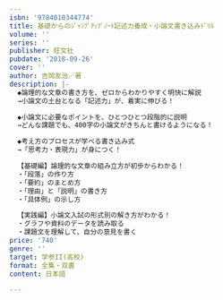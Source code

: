 ```yaml
---
isbn: '9784010344774'
title: 基礎からのｼﾞｬﾝﾌﾟｱｯﾌﾟﾉｰﾄ記述力養成・小論文書き込みﾄﾞﾘﾙ
volume: ''
series: ''
publisher: 旺文社
pubdate: '2018-09-26'
cover: ''
author: 吉岡友治／著
description: |-
  ◆論理的な文章の書き方を、ゼロからわかりやすく明快に解説
  →小論文の土台となる「記述力」が、着実に伸びる！

  ◆小論文に必要なポイントを、ひとつひとつ段階的に説明
  →どんな課題でも、400字の小論文がきちんと書けるようになる！

  ◆考え方のプロセスが学べる書き込み式
  →「思考力・表現力」が身につく！

  【基礎編】論理的な文章の組み立方が初歩からわかる！
  ・「段落」の作り方
  ・「要約」のまとめ方
  ・「理由」と「説明」の書き方
  ・「具体例」の示し方

  【実践編】小論文入試の形式別の解き方がわかる！
  ・グラフや資料のデータを読み取る
  ・課題文を理解して、自分の意見を書く
price: '740'
genre: ''
target: 学参II(高校)
format: 全集・双書
content: 日本語

---
```


